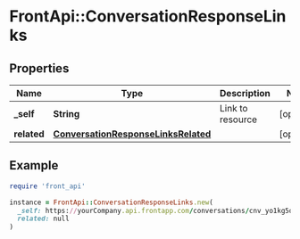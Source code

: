 # FrontApi::ConversationResponseLinks

## Properties

| Name | Type | Description | Notes |
| ---- | ---- | ----------- | ----- |
| **_self** | **String** | Link to resource | [optional] |
| **related** | [**ConversationResponseLinksRelated**](ConversationResponseLinksRelated.md) |  | [optional] |

## Example

```ruby
require 'front_api'

instance = FrontApi::ConversationResponseLinks.new(
  _self: https://yourCompany.api.frontapp.com/conversations/cnv_yo1kg5q,
  related: null
)
```


